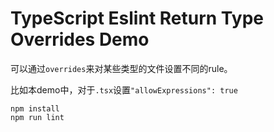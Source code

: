 TypeScript Eslint Return Type Overrides Demo
============================================

可以通过`overrides`来对某些类型的文件设置不同的rule。

比如本demo中，对于`.tsx`设置`"allowExpressions": true`

```
npm install
npm run lint
```
